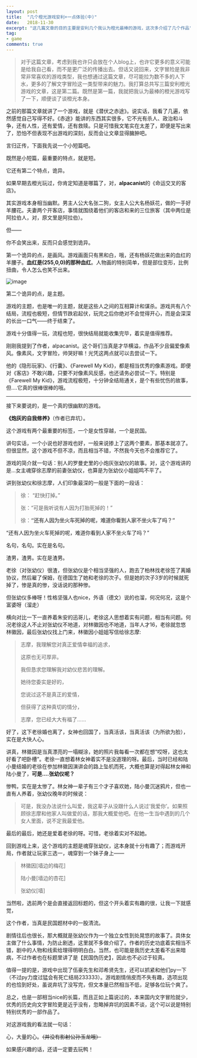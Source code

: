 ```yaml
---
layout: post
title:  "几个橙光游戏安利+一点体验(中)"
date:   2018-11-30
excerpt: "这几篇文章的目的主要是安利几个我认为橙光最棒的游戏，这次多介绍了几个作品"
tag:
- game
comments: true  
---
```


> 对于这篇文章，考虑到我也许只会放在个人blog上，也许它更多的意义可能是给我自己看，而不是更广泛的传播出去。但话又说回来，文字冒险是我非常非常喜欢的游戏类型，我也想通过这篇文章，尽可能拉为数不多的人下水，更多的了解文字冒险这一类型带来的魅力。我打算总共写三篇安利橙光游戏的文章，这是第二篇。既然是第一篇，我就把我认为最棒的橙光游戏写了一下，顺便谈了谈橙光本身。

之前的那篇文章就讲了一个游戏，就是《潜伏之赤途》。说实话，我看了几遍，依然感觉自己写得不好。《赤途》能讲的东西其实很多，它不光有杀人、政治和斗争，还有人性，还有爱情，还有救赎。只是可惜我文笔实在太差了，即便是写出来了，恐怕不但表现不出游戏的深刻，反而会让文章显得臃肿吧。

言归正传，下面我先说一个小短篇吧。

既然是小短篇，最重要的特点，就是短。

它还有第二个特点，诡异。

如果早期去橙光玩过，你肯定知道是哪篇了，对，**alpacanist**的《命运交叉的客店》。

其实游戏本身相当幽默。男主人公大名张二狗，女主人公大名杨妖花，做的一手好羊腰花。夫妻两个开客店，事情就围绕着他们的客店和来的三位旅客（其中两位是阿拉伯人，对，原文里是阿拉伯）。

但——

你不会笑出来，反而只会感觉到诡异。

第一个诡异的点，是画风。游戏画面只有黑和白，哦，还有杨妖花做出来的血红的羊腰子。**血红是(255,0,0)的那种血红**。人物画的特别简单，但是部位变形，比例扭曲，令人怎么也笑不出来。

![image](https://github.com/xindu233/xindu233.github.io/blob/master/_posts/images/chengguang/kedian.png?raw=true)

第二个诡异的点，是主题。

游戏的主题，也是唯一的主题，就是这些人之间的互相算计和谋杀。游戏共有八个结局，流程也极短，但情节跌宕起伏，玩完之后你绝对不会觉得开心，而是会深深的长出一口气——终于结束了。

游戏十分值得一玩，流程也短，很快结局就能收集完毕，着实是值得推荐。

刚刚我提到了作者，alpacanist。这个哥们当真是才华横溢，作品不少且偏爱像素风。像素风，文字冒险，帅哭好嘛！光凭这两点就可以去尝试一下。

他的《隐形玩家》、《行囊》、《Farewell My Kid》，都是相当优秀的像素游戏。即便对《客店》不敢兴趣，只要不对像素风反感，也还请务必尝试一下。特别是《Farewell My Kid》，游戏流程极短，十分钟全结局通关，是个有些忧伤的故事，但....它真的很棒很棒的哦。

---

接下来要说的，是一个真的很幽默的游戏。

**《炮灰的自我修养》**（作者已弃坑）。

这个游戏有两个最重要的标签，一个是女性穿越，一个是民国。

讲句实话，一个小说也好游戏也好，一般来说掺上了这两个要素，那基本就凉了。但很显然，这个游戏不但不凉，而且相当不错，不然我今天也不会推荐它了。

游戏的简介就一句话：别人的罗曼史里的小炮灰张幼仪的故事。对，这个游戏讲的是...女主魂穿徐志摩的前妻张幼仪，也算是为张幼仪小姐姐鸣不平了。

讲到张幼仪和徐志摩，人们印象最深的一般是下面的一段话：

> 徐： “赶快打掉。”
> 
> 张：“可是我听说有人因为打胎死掉的！”
> 
> 徐：**“还有人因为坐火车死掉的呢，难道你看到人家不坐火车了吗？”**

“还有人因为坐火车死掉的呢，难道你看到人家不坐火车了吗？”

名句，名句。实在是名句。

渣男，渣男。实在是渣男。

老徐（对张幼仪）很渣，但张幼仪是个相当坚强的人，跑去了柏林找老徐签了离婚协议，然后雇了保姆，在德国生了她和老徐的次子。但是她的次子3岁的时候就死掉了，惨是真的惨，没话说的那种惨。

但张幼仪多棒呀！性格坚强人也nice，外语（德文）说的也溜，何况何况，这是个富婆呀（溜走）

横向对比一下一直养着朱安的迅哥儿，老徐这人思想着实有问题，相当有问题。何况老徐这人不止对张幼仪不地道，对林徽因也不地道，当年人才16，老徐就忽悠林徽因，最后张幼仪找上门来，林徽因小姐姐写信给徐志摩:

> 志摩，我理解您对真正爱情幸福的追求，
> 
> 这原也无可厚非。
> 
> 我但恳求您理解我对幼仪悲苦的理解。
> 
> 她待您委实是好的，
> 
> 您说过这不是真正的爱情，
> 
> 但获得了这种真切的情分，
> 
> 志摩，您已经大大有福了……

好了，这下老徐婚也离了，女神也回国了，当真活该，当真活该（为所欲为脸），实在是大快人心。

讲真，林徽因是当真漂亮的一塌糊涂，她的照片我每看一次都在想“哎呀，这也太好看了吧卧槽”。老徐一直想着林女神着实不是没道理的呀。最后，当时已经和陆小曼结婚的老徐在参加林徽因演讲会的路上坠机而死，大概也算是对得起林女神和陆小曼了，**可是....张幼仪呢？**

惨鸭，实在是太惨了。林女神一辈子有三个才子喜欢她，陆小曼沉迷鸦片，但也一直有人养着，张幼仪晚年的时候说：
> 可是，我没办法说什么叫爱，我这辈子从没跟什么人说过‘我爱你’。如果照顾徐志摩和他家人叫做爱的话，那我大概爱他吧。在他一生当中遇到的几个女人里面，说不定我最爱他。

最后的最后，她还是爱着老徐的呀。可惜，老徐着实对不起她。

回到游戏上来，这个游戏的主题是魂穿张幼仪，这本身就十分有趣了；而游戏开局，作者就让玩家三选一，魂穿到一个妹子身上——

> 林徽因[墙边的梅花]
> 
> 陆小曼[墙边的杏花]
> 
> 张幼仪[墙]

当然啦，选前两个是会直接返回标题的，但这个开头着实有趣的很，让我一下就感觉，

这个作者，当真是民国题材中的一股清流。

剧情往后也很长，那大概就是张幼仪作为一个独立女性到处晃悠的故事了。具体女主做了什么事情，为防止剧透，这里就不多做介绍了。作者的历史功底着实相当不错，剧中的人物和线索给理得明明白白。当然，也可能是我历史太差看不出来暗病，不过作者也在标题里讲了是【民国伪历史】，因此也不必过于较真。

值得一提的是，游戏中出现了伍豪先生和邓希贤先生，还可以抓紧和他们py一下（不过py力度过猛会有死亡结局233333）。游戏剧情俏皮而不失有趣，选项出现的也恰到好处，虽说弃坑了没写完，但文本量已然相当不低，足够各位玩个爽了。

总之，也是一部相当nice的长篇，而且正如上篇说过的，本来国内文字冒险就少，优秀的历史向文字冒险更是近乎没有，忽略掉弃坑的因素不谈，这个可以说是特别特别优秀的一部作品了。

对这游戏我的看法就一句话：

心，大量的心。~~（并没有影射公孙玉龙哦）~~

如果感兴趣的话，还请一定要去玩鸭！
